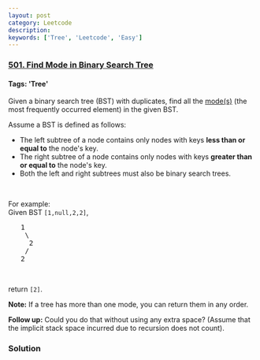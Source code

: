 ```yaml
---
layout: post
category: Leetcode
description: 
keywords: ['Tree', 'Leetcode', 'Easy']
---
```

### [501. Find Mode in Binary Search Tree](https://leetcode.com/problems/find-mode-in-binary-search-tree)

#### Tags: 'Tree'

<div class="content__u3I1 question-content__JfgR"><div><p>Given a binary search tree (BST) with duplicates, find all the <a href="https://en.wikipedia.org/wiki/Mode_(statistics)" target="_blank">mode(s)</a> (the most frequently occurred element) in the given BST.</p>
<p>Assume a BST is defined as follows:</p>
<ul>
<li>The left subtree of a node contains only nodes with keys <b>less than or equal to</b> the node's key.</li>
<li>The right subtree of a node contains only nodes with keys <b>greater than or equal to</b> the node's key.</li>
<li>Both the left and right subtrees must also be binary search trees.</li>
</ul>
<p> </p>
<p>For example:<br/>
Given BST <code>[1,null,2,2]</code>,</p>
<pre>   1
    \
     2
    /
   2
</pre>
<p> </p>
<p>return <code>[2]</code>.</p>
<p><b>Note:</b> If a tree has more than one mode, you can return them in any order.</p>
<p><b>Follow up:</b> Could you do that without using any extra space? (Assume that the implicit stack space incurred due to recursion does not count).</p>
</div></div>

### Solution
